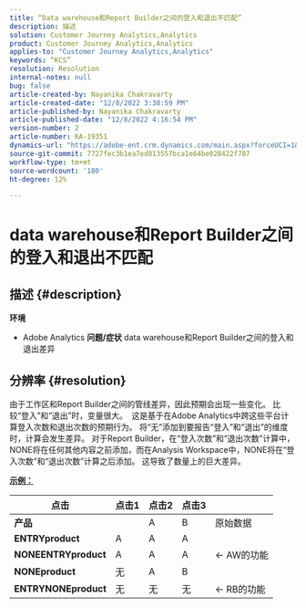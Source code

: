 ```yaml
---
title: “Data warehouse和Report Builder之间的登入和退出不匹配”
description: 描述
solution: Customer Journey Analytics,Analytics
product: Customer Journey Analytics,Analytics
applies-to: "Customer Journey Analytics,Analytics"
keywords: “KCS”
resolution: Resolution
internal-notes: null
bug: false
article-created-by: Nayanika Chakravarty
article-created-date: "12/8/2022 3:38:59 PM"
article-published-by: Nayanika Chakravarty
article-published-date: "12/8/2022 4:16:54 PM"
version-number: 2
article-number: KA-19351
dynamics-url: "https://adobe-ent.crm.dynamics.com/main.aspx?forceUCI=1&pagetype=entityrecord&etn=knowledgearticle&id=35d9ef6d-0e77-ed11-81aa-6045bd006149"
source-git-commit: 7727fec3b1ea7ed813557bca1e64be028422f787
workflow-type: tm+mt
source-wordcount: '180'
ht-degree: 12%

---
```


# data warehouse和Report Builder之间的登入和退出不匹配

## 描述 {#description}


<b>环境</b>

- Adobe Analytics
   <b>问题/症状</b>
data warehouse和Report Builder之间的登入和退出差异


## 分辨率 {#resolution}


由于工作区和Report Builder之间的管线差异，因此预期会出现一些变化。 比较“登入”和“退出”时，变量很大。 
这是基于在Adobe Analytics中跨这些平台计算登入次数和退出次数的预期行为。 将“无”添加到要报告“登入”和“退出”的维度时，计算会发生差异。 对于Report Builder，在“登入次数”和“退出次数”计算中，NONE将在任何其他内容之前添加，而在Analysis Workspace中，NONE将在“登入次数”和“退出次数”计算之后添加。 这导致了数量上的巨大差异。

<u><b>示例：</b></u>


| <b>点击</b> | <b>点击1</b> | <b>点击2</b> | <b>点击3</b> |   |
| --- | --- | --- | --- | --- |
| <b>产品</b> |   | A | B | 原始数据 |
| <b>ENTRYproduct</b> | A | A | A |   |
| <b>NONEENTRYproduct</b> | A | A | A | ← AW的功能 |
| <b>NONEproduct</b> | 无 | A | B |   |
| <b>ENTRYNONEproduct</b> | 无 | 无 | 无 | ← RB的功能 |

